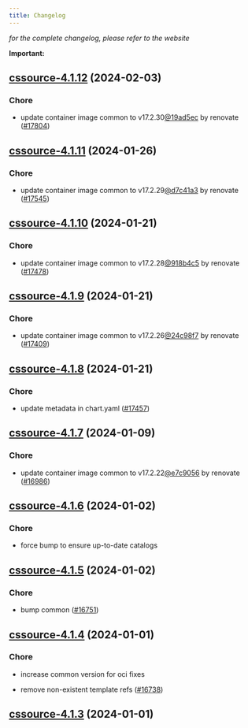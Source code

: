 ```yaml
---
title: Changelog
---
```



*for the complete changelog, please refer to the website*

**Important:**






## [cssource-4.1.12](https://github.com/truecharts/charts/compare/cssource-4.1.11...cssource-4.1.12) (2024-02-03)

### Chore



- update container image common to v17.2.30[@19ad5ec](https://github.com/19ad5ec) by renovate ([#17804](https://github.com/truecharts/charts/issues/17804))


## [cssource-4.1.11](https://github.com/truecharts/charts/compare/cssource-4.1.10...cssource-4.1.11) (2024-01-26)

### Chore



- update container image common to v17.2.29[@d7c41a3](https://github.com/d7c41a3) by renovate ([#17545](https://github.com/truecharts/charts/issues/17545))


## [cssource-4.1.10](https://github.com/truecharts/charts/compare/cssource-4.1.9...cssource-4.1.10) (2024-01-21)

### Chore



- update container image common to v17.2.28[@918b4c5](https://github.com/918b4c5) by renovate ([#17478](https://github.com/truecharts/charts/issues/17478))


## [cssource-4.1.9](https://github.com/truecharts/charts/compare/cssource-4.1.8...cssource-4.1.9) (2024-01-21)

### Chore



- update container image common to v17.2.26[@24c98f7](https://github.com/24c98f7) by renovate ([#17409](https://github.com/truecharts/charts/issues/17409))


## [cssource-4.1.8](https://github.com/truecharts/charts/compare/cssource-4.1.7...cssource-4.1.8) (2024-01-21)

### Chore



- update metadata in chart.yaml ([#17457](https://github.com/truecharts/charts/issues/17457))




## [cssource-4.1.7](https://github.com/truecharts/charts/compare/cssource-4.1.6...cssource-4.1.7) (2024-01-09)

### Chore



- update container image common to v17.2.22[@e7c9056](https://github.com/e7c9056) by renovate ([#16986](https://github.com/truecharts/charts/issues/16986))


## [cssource-4.1.6](https://github.com/truecharts/charts/compare/cssource-4.1.5...cssource-4.1.6) (2024-01-02)

### Chore



- force bump to ensure up-to-date catalogs


## [cssource-4.1.5](https://github.com/truecharts/charts/compare/cssource-4.1.4...cssource-4.1.5) (2024-01-02)

### Chore



- bump common ([#16751](https://github.com/truecharts/charts/issues/16751))


## [cssource-4.1.4](https://github.com/truecharts/charts/compare/cssource-4.1.3...cssource-4.1.4) (2024-01-01)

### Chore



- increase common version for oci fixes

- remove non-existent template refs ([#16738](https://github.com/truecharts/charts/issues/16738))


## [cssource-4.1.3](https://github.com/truecharts/charts/compare/cssource-4.1.0...cssource-4.1.3) (2024-01-01)